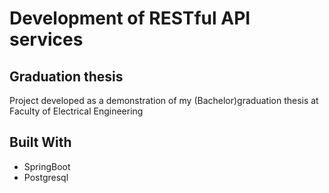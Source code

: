 # Development of RESTful API services 
## Graduation thesis

Project developed as a demonstration of my (Bachelor)graduation thesis at Faculty of Electrical Engineering

## Built With

* SpringBoot
* Postgresql
